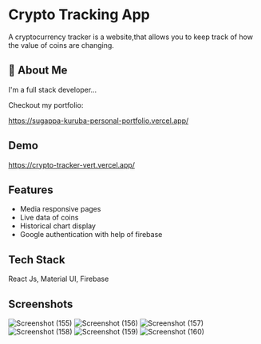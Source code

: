 
# Crypto Tracking App

A cryptocurrency tracker is a website,that allows you to keep track of how the value of coins are changing.

## 🚀 About Me
I'm a full stack developer...

Checkout my portfolio:

https://sugappa-kuruba-personal-portfolio.vercel.app/
## Demo

https://crypto-tracker-vert.vercel.app/



## Features

- Media responsive pages
- Live data of coins
- Historical chart display  
- Google authentication with help of firebase


## Tech Stack

React Js, Material UI, Firebase


## Screenshots

![Screenshot (155)](https://user-images.githubusercontent.com/76251688/176666155-5b1dc724-d752-4c03-8e24-949a21e1b3e9.png)
![Screenshot (156)](https://user-images.githubusercontent.com/76251688/176666158-24224f4a-752a-4954-a31c-a9b52bf44c68.png)
![Screenshot (157)](https://user-images.githubusercontent.com/76251688/176666164-43ac1309-432a-4f04-aefc-408363aac81a.png)
![Screenshot (158)](https://user-images.githubusercontent.com/76251688/176666173-1f04fdd4-22c4-456b-85ef-d847c2ce85d9.png)
![Screenshot (159)](https://user-images.githubusercontent.com/76251688/176666177-79509cc8-a21f-410a-8033-b2dc926ddc57.png)
![Screenshot (160)](https://user-images.githubusercontent.com/76251688/176666181-d50bb59a-9434-47e5-b772-42d658db01a4.png)


